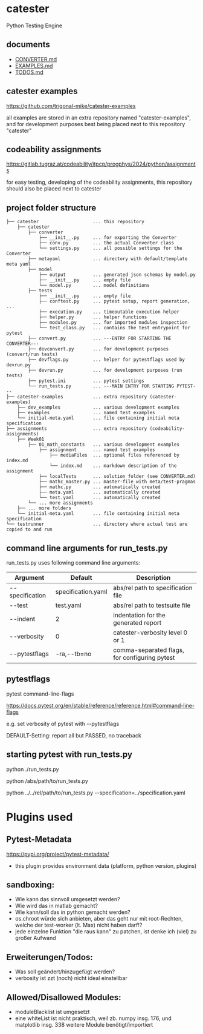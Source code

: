 # catester
Python Testing Engine

## documents
- [CONVERTER.md](doc/CONVERTER.md)
- [EXAMPLES.md](doc/EXAMPLES.md)
- [TODOS.md](doc/TODOS.md)

## catester examples
https://github.com/trigonal-mike/catester-examples

all examples are stored in an extra repository named "catester-examples",
and for development purposes best being placed next to this repository "catester"

## codeability assignments
https://gitlab.tugraz.at/codeability/itpcp/progphys/2024/python/assignments

for easy testing, developing of the codeability assignments, this repository should also be placed next to catester

## project folder structure
```
├── catester                    ... this repository
    ├── catester
        ├── converter
            ├── __init__.py     ... for exporting the Converter
            ├── conv.py         ... the actual Converter class
            └── settings.py     ... all possible settings for the Converter
        ├── metayaml            ... directory with default/template meta yaml
        ├── model
            ├── output          ... generated json schemas by model.py
            ├── __init__.py     ... empty file
            └── model.py        ... model definitions
        ├── tests
            ├── __init__.py     ... empty file
            ├── conftest.py     ... pytest setup, report generation, ...
            ├── execution.py    ... timeoutable execution helper
            ├── helper.py       ... helper functions
            ├── modules.py      ... for imported modules inspection
            └── test_class.py   ... contains the test entrypoint for pytest
        ├── convert.py          ... ---ENTRY FOR STARTING THE CONVERTER---
        ├── devconvert.py       ... for development purposes (convert/run tests)
        ├── devflags.py         ... helper for pytestflags used by devrun.py
        ├── devrun.py           ... for development purposes (run tests)
        ├── pytest.ini          ... pytest settings
        └── run_tests.py        ... ---MAIN ENTRY FOR STARTING PYTEST---
├── catester-examples           ... extra repository (catester-examples)
    ├── dev_examples            ... various development examples
    ├── examples                ... named test examples
    └── initial-meta.yaml       ... file containing initial meta specification
├── assignments                 ... extra repository (codeability-assignments)
    ├── Week01
        ├── 01_math_constants   ... various development examples
            ├── assignment      ... named test examples
                ├── mediaFiles  ... optional files referenced by index.md
                └── index.md    ... markdown description of the assignment
            ├── localTests      ... solution folder (see CONVERTER.md)
            ├── mathc_master.py ... master-file with meta/test-pragmas
            ├── mathc.py        ... automatically created
            ├── meta.yaml       ... automatically created
            └── test.yaml       ... automatically created
        └── ... more assignments
    ├── ... more folders
    └── initial-meta.yaml       ... file containing initial meta specification
└── testrunner                  ... directory where actual test are copied to and run
```

## command line arguments for run_tests.py
run_tests.py uses following command line arguments:

| Argument | Default | Description |
| --- | --- | --- |
| --specification | specification.yaml | abs/rel path to specification file |
| --test | test.yaml | abs/rel path to testsuite file |
| --indent | 2 | indentation for the generated report |
| --verbosity | 0 | catester-verbosity level 0 or 1 |
| --pytestflags | -ra,--tb=no | comma-separated flags, for configuring pytest |

## pytestflags
pytest command-line-flags

https://docs.pytest.org/en/stable/reference/reference.html#command-line-flags

e.g. set verbosity of pytest with --pytestflags

DEFAULT-Setting: report all but PASSED, no traceback


## starting pytest with run_tests.py
python ./run_tests.py

python /abs/path/to/run_tests.py

python ../../rel/path/to/run_tests.py --specification=../specification.yaml

# Plugins used

## Pytest-Metadata
https://pypi.org/project/pytest-metadata/
- this plugin provides environment data (platform, python version, plugins)

## sandboxing:
- Wie kann das sinnvoll umgesetzt werden?
- Wie wird das in matlab gemacht?
- Wie kann/soll das in python gemacht werden?
- os.chroot würde sich anbieten, aber das geht nur mit root-Rechten, welche der test-worker (lt. Max) nicht haben darf!?
- jede einzelne Funktion "die raus kann" zu patchen, ist denke ich (viel) zu großer Aufwand

## Erweiterungen/Todos:
- Was soll geändert/hinzugefügt werden?
- verbosity ist zzt (noch) nicht ideal einstellbar

## Allowed/Disallowed Modules:
- moduleBlacklist ist umgesetzt
- eine whiteList ist nicht praktisch, weil zb. numpy insg. 176, und matplotlib insg. 338 weitere Module benötigt/importiert
